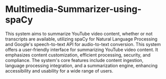 # Multimedia-Summarizer-using-spaCy

This system aims to summarize YouTube video content, whether or not transcripts are available, utilizing spaCy for Natural Language Processing and Google's speech-to-text API for audio-to-text conversion. This system offers a user-friendly interface for summarizing YouTube video content. It emphasizes content customization, efficient processing, security, and compliance. The system's core features include content ingestion, language processing integration, and a summarization engine, enhancing accessibility and usability for a wide range of users.
